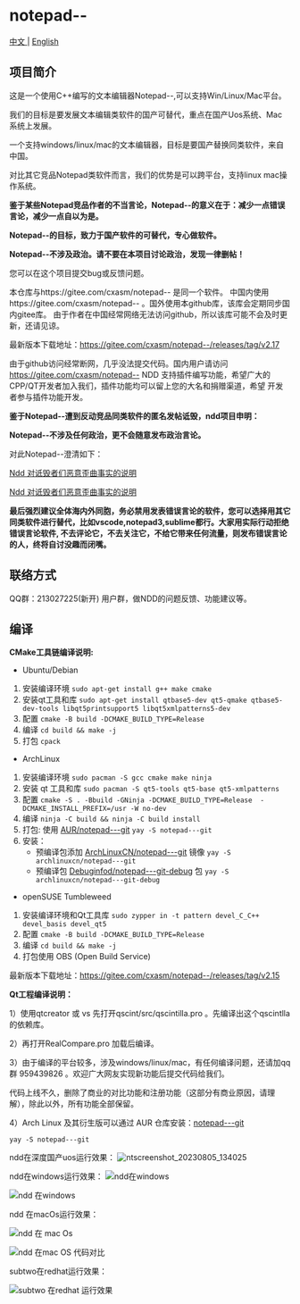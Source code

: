 # notepad--

[中文 ](README.md) | [English](README_EN.md)

## 项目简介

这是一个使用C++编写的文本编辑器Notepad--,可以支持Win/Linux/Mac平台。

我们的目标是要发展文本编辑类软件的国产可替代，重点在国产Uos系统、Mac 系统上发展。

一个支持windows/linux/mac的文本编辑器，目标是要国产替换同类软件，来自中国。

对比其它竞品Notepad类软件而言，我们的优势是可以跨平台，支持linux mac操作系统。

 **鉴于某些Notepad竞品作者的不当言论，Notepad--的意义在于：减少一点错误言论，减少一点自以为是。** 

 **Notepad--的目标，致力于国产软件的可替代，专心做软件。** 

 **Notepad--不涉及政治。请不要在本项目讨论政治，发现一律删帖！** 

您可以在这个项目提交bug或反馈问题。

本仓库与https://gitee.com/cxasm/notepad-- 是同一个软件。
中国内使用https://gitee.com/cxasm/notepad-- 。国外使用本github库，该库会定期同步国内gitee库。
由于作者在中国经常网络无法访问github，所以该库可能不会及时更新，还请见谅。

最新版本下载地址：https://gitee.com/cxasm/notepad--/releases/tag/v2.17

由于github访问经常断网，几乎没法提交代码。国内用户请访问 https://gitee.com/cxasm/notepad--
NDD 支持插件编写功能，希望广大的CPP/QT开发者加入我们，插件功能均可以留上您的大名和捐赠渠道，希望
开发者参与插件功能开发。

**鉴于Notepad--遭到反动竞品同类软件的匿名发帖诋毁，ndd项目申明：** 

**Notepad--不涉及任何政治，更不会随意发布政治言论。** 

对此Notepad--澄清如下：

[Ndd 对诋毁者们恶意歪曲事实的说明](https://github.com/cxasm/notepad--/wiki/Ndd-%E5%AF%B9%E8%AF%8B%E6%AF%81%E8%80%85%E4%BB%AC%E6%81%B6%E6%84%8F%E6%AD%AA%E6%9B%B2%E4%BA%8B%E5%AE%9E%E7%9A%84%E8%AF%B4%E6%98%8E)

[Ndd 对诋毁者们恶意歪曲事实的说明](https://gitee.com/cxasm/notepad--/wikis/Ndd-%E5%AF%B9%E8%AF%8B%E6%AF%81%E8%80%85%E4%BB%AC%E6%81%B6%E6%84%8F%E6%AD%AA%E6%9B%B2%E4%BA%8B%E5%AE%9E%E7%9A%84%E8%AF%B4%E6%98%8E)


**最后强烈建议全体海内外同胞，务必禁用发表错误言论的软件，您可以选择用其它同类软件进行替代，比如vscode,notepad3,sublime都行。大家用实际行动拒绝错误言论软件, 不去评论它，不去关注它，不给它带来任何流量，则发布错误言论的人，终将自讨没趣而闭嘴。** 

## 联络方式

QQ群：213027225(新开) 用户群，做NDD的问题反馈、功能建议等。

## 编译

**CMake工具链编译说明:**

- Ubuntu/Debian

1. 安装编译环境 `sudo apt-get install g++ make cmake`
1. 安装qt工具和库 `sudo apt-get install qtbase5-dev qt5-qmake qtbase5-dev-tools libqt5printsupport5 libqt5xmlpatterns5-dev `
1. 配置 `cmake -B build -DCMAKE_BUILD_TYPE=Release`
1. 编译 `cd build && make -j` 
1. 打包 `cpack`

- ArchLinux

1. 安装编译环境 `sudo pacman -S gcc cmake make ninja`
1. 安装 qt 工具和库 `sudo pacman -S qt5-tools qt5-base qt5-xmlpatterns`
1. 配置 `cmake -S . -Bbuild -GNinja -DCMAKE_BUILD_TYPE=Release  -DCMAKE_INSTALL_PREFIX=/usr -W no-dev`
1. 编译 `ninja -C build && ninja -C build install`
1. 打包: 使用 [AUR/notepad---git](https://aur.archlinux.org/packages/notepad---git) `yay -S notepad---git`
1. 安装：
    - 预编译包添加 [ArchLinuxCN/notepad---git](https://github.com/archlinuxcn/repo) 镜像 `yay -S archlinuxcn/notepad---git`
    - 预编译包 [Debuginfod/notepad---git-debug](https://wiki.archlinux.org/title/Debuginfod) 包 `yay -S archlinuxcn/notepad---git-debug`

- openSUSE Tumbleweed

1. 安装编译环境和Qt工具库 `sudo zypper in -t pattern devel_C_C++ devel_basis devel_qt5 `
1. 配置 `cmake -B build -DCMAKE_BUILD_TYPE=Release `
1. 编译 `cd build && make -j `
1. 打包使用 OBS (Open Build Service)


最新版本下载地址：https://gitee.com/cxasm/notepad--/releases/tag/v2.15


**Qt工程编译说明：** 

1）使用qtcreator 或 vs  先打开qscint/src/qscintilla.pro 。先编译出这个qscintlla的依赖库。

2）再打开RealCompare.pro 加载后编译。

3）由于编译的平台较多，涉及windows/linux/mac，有任何编译问题，还请加qq群 959439826 。欢迎广大网友实现新功能后提交代码给我们。

代码上线不久，删除了商业的对比功能和注册功能（这部分有商业原因，请理解），除此以外，所有功能全部保留。

4）Arch Linux 及其衍生版可以通过 AUR 仓库安装：[notepad---git](https://aur.archlinux.org/packages/notepad---git)
```
yay -S notepad---git
```

ndd在深度国产uos运行效果：
![ntscreenshot_20230805_134025](https://github.com/cxasm/notepad--/assets/42246867/ec0b5243-3c9d-46d0-bba6-348617236829)


ndd在windows运行效果：
![ndd在windows](https://user-images.githubusercontent.com/42246867/235033753-058ef39a-f815-4404-b5d1-de4a834dec1d.png)

![ndd 在windows](https://user-images.githubusercontent.com/42246867/218263319-3e78b0a9-9fb1-45d1-8f1c-2e850e073425.png)

ndd 在macOs运行效果：

![ndd 在 mac Os](https://user-images.githubusercontent.com/42246867/221394341-743f71a9-11bd-4dc8-aa0d-c24316493dcf.png)

![ndd 在mac OS 代码对比](https://user-images.githubusercontent.com/42246867/221394356-89cf463c-8dcf-4697-aedd-33700b947653.png)

subtwo在redhat运行效果：

![subtwo 在redhat 运行效果](https://user-images.githubusercontent.com/42246867/235033326-b2fffca5-625c-4c96-a661-1072f8a8b3ee.png)
